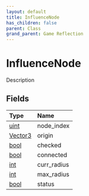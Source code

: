 ```yaml
---
layout: default
title: InfluenceNode
has_children: false
parent: Class
grand_parent: Game Reflection
---
```

# InfluenceNode
Description 

## Fields

| Type | Name |
|:----------|:--------------|
| [uint](/riftbreaker-wiki/docs/game-reflection/components/uint/) | node_index |
| [Vector3](/riftbreaker-wiki/docs/game-reflection/classes/vector3/) | origin |
| [bool](/riftbreaker-wiki/docs/game-reflection/components/bool/) | checked |
| [bool](/riftbreaker-wiki/docs/game-reflection/components/bool/) | connected |
| [int](/riftbreaker-wiki/docs/game-reflection/enums/int/) | curr_radius |
| [int](/riftbreaker-wiki/docs/game-reflection/enums/int/) | max_radius |
| [bool](/riftbreaker-wiki/docs/game-reflection/components/bool/) | status |

